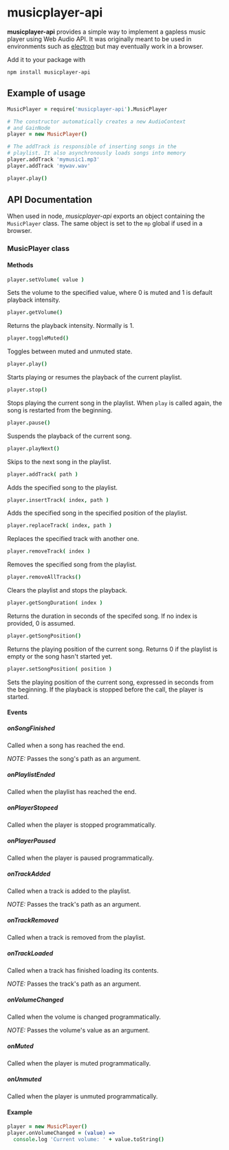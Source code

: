 # musicplayer-api
**musicplayer-api** provides a simple way to implement a gapless music player using Web Audio API. It was originally meant to be used in environments such as [electron](https://github.com/atom/electron) but may eventually work in a browser.

Add it to your package with
```
npm install musicplayer-api
```

## Example of usage
```coffeescript
MusicPlayer = require('musicplayer-api').MusicPlayer

# The constructor automatically creates a new AudioContext
# and GainNode
player = new MusicPlayer()

# The addTrack is responsible of inserting songs in the
# playlist. It also asynchronously loads songs into memory
player.addTrack 'mymusic1.mp3'
player.addTrack 'mywav.wav'

player.play()
```

## API Documentation
When used in node, *musicplayer-api* exports an object containing the `MusicPlayer` class. The same object is set to the `mp` global if used in a browser.

### MusicPlayer class
#### Methods
```coffeescript
player.setVolume( value )
```
Sets the volume to the specified value, where 0 is muted and 1 is default playback intensity.

```coffeescript
player.getVolume()
```
Returns the playback intensity. Normally is 1.

```coffeescript
player.toggleMuted()
```
Toggles between muted and unmuted state.

```coffeescript
player.play()
```
Starts playing or resumes the playback of the current playlist.

```coffeescript
player.stop()
```
Stops playing the current song in the playlist. When `play` is called again, the song is restarted from the beginning.

```coffeescript
player.pause()
```
Suspends the playback of the current song.

```coffeescript
player.playNext()
```
Skips to the next song in the playlist.

```coffeescript
player.addTrack( path )
```
Adds the specified song to the playlist.

```coffeescript
player.insertTrack( index, path )
```
Adds the specified song in the specified position of the playlist.

```coffeescript
player.replaceTrack( index, path )
```
Replaces the specified track with another one.

```coffeescript
player.removeTrack( index )
```
Removes the specified song from the playlist.

```coffeescript
player.removeAllTracks()
```
Clears the playlist and stops the playback.

```coffeescript
player.getSongDuration( index )
```
Returns the duration in seconds of the specifed song. If no index is provided, 0 is assumed.

```coffeescript
player.getSongPosition()
```
Returns the playing position of the current song. Returns 0 if the playlist is empty or the song hasn't started yet.

```coffeescript
player.setSongPosition( position )
```
Sets the playing position of the current song, expressed in seconds from the beginning. If the playback is stopped before the call, the player is started.

#### Events
##### onSongFinished
Called when a song has reached the end.

*NOTE:* Passes the song's path as an argument.
##### onPlaylistEnded
Called when the playlist has reached the end.
##### onPlayerStopeed
Called when the player is stopped programmatically.
##### onPlayerPaused
Called when the player is paused programmatically.
##### onTrackAdded
Called when a track is added to the playlist.

*NOTE:* Passes the track's path as an argument.
##### onTrackRemoved
Called when a track is removed from the playlist.
##### onTrackLoaded
Called when a track has finished loading its contents.

*NOTE:* Passes the track's path as an argument.
##### onVolumeChanged
Called when the volume is changed programmatically.

*NOTE:* Passes the volume's value as an argument.
##### onMuted
Called when the player is muted programmatically.
##### onUnmuted
Called when the player is unmuted programmatically.

#### Example
```coffeescript
player = new MusicPlayer()
player.onVolumeChanged = (value) =>
  console.log 'Current volume: ' + value.toString()
```
